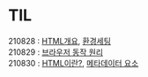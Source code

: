 # TIL
210828 :  [HTML개요](https://github.com/shji023/TIL/blob/main/HTML/outline.md), [환경세팅](https://github.com/shji023/TIL/blob/main/HTML/setting.md)<br />
210829 : [브라우저 동작 원리](https://github.com/shji023/TIL/blob/main/HTML/browser.md)<br />
210830 : [HTML이란?](https://github.com/shji023/TIL/blob/main/HTML/aboutHTML.md), [메타데이터 요소](https://github.com/shji023/TIL/blob/main/HTML/metadata.md)